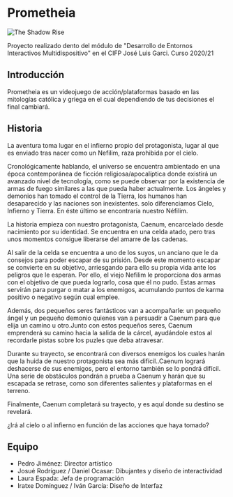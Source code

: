 # Prometheia

![The Shadow Rise](https://laultimapregunta.com/me/content/download/prometheia.png)

Proyecto realizado dento del módulo de "Desarrollo de Entornos Interactivos Multidispositivo" en el CIFP José Luis Garci. Curso 2020/21

## Introducción
Prometheia es un videojuego de acción/plataformas basado en las mitologías católica y griega en el cual dependiendo de tus decisiones el final cambiará.

## Historia
La aventura toma lugar en el infierno propio del protagonista, lugar al que es enviado tras nacer como un Nefilim, raza prohibida por el cielo.

Cronológicamente hablando, el universo se encuentra ambientado en una época contemporánea de ficción religiosa/apocalíptica donde existirá un avanzado nivel de
tecnología, como se puede observar por la existencia de armas de fuego similares a las que pueda haber actualmente. Los ángeles y demonios han tomado el control de la Tierra, los humanos han desaparecido y las naciones son inexistentes. solo diferenciamos Cielo, Infierno
y Tierra. En éste último se encontraría nuestro Néfilim.

La historia empieza con nuestro protagonista, Caenum, encarcelado desde nacimiento por su identidad. Se encuentra en una celda atado, pero tras unos momentos consigue liberarse del amarre de las cadenas.

Al salir de la celda se encuentra a uno de los suyos, un anciano que le da consejos para poder escapar de su prisión. Desde este momento escapar se convierte en su objetivo, arriesgando para ello su propia vida ante los peligros que le esperan. Por ello, el viejo Nefilim le proporciona dos armas con el objetivo de que pueda lograrlo, cosa que él no pudo. Estas armas servirán para purgar o matar a los enemigos, acumulando puntos de karma positivo o negativo según
cual emplee.

Además, dos pequeños seres fantásticos van a acompañarle: un pequeño ángel y un pequeño demonio quienes van a persuadir a Caenum para que elija un camino u otro.Junto con estos pequeños seres, Caenum emprenderá su camino hacia la salida de la cárcel, ayudándole estos
al recordarle pistas sobre los puzles que deba atravesar.

Durante su trayecto, se encontrará con diversos enemigos los cuales harán que la huida de nuestro protagonista sea más difícil..Caenum logrará deshacerse de sus enemigos, pero el entorno también se lo pondrá difícil. Una serie de obstáculos pondrán a prueba a Caenum y harán que su escapada se retrase, como son diferentes salientes y plataformas en el terreno.

Finalmente, Caenum completará su trayecto, y es aquí donde su destino se revelará.

¿Irá al cielo o al infierno en función de las acciones que haya tomado?

## Equipo

- Pedro Jiménez: Director artístico
- Josué Rodríguez / Daniel Ocasar: Dibujantes y diseño de interactividad
- Laura Espada: Jefa de programación
- Iratxe Domínguez / Iván García: Diseño de Interfaz
